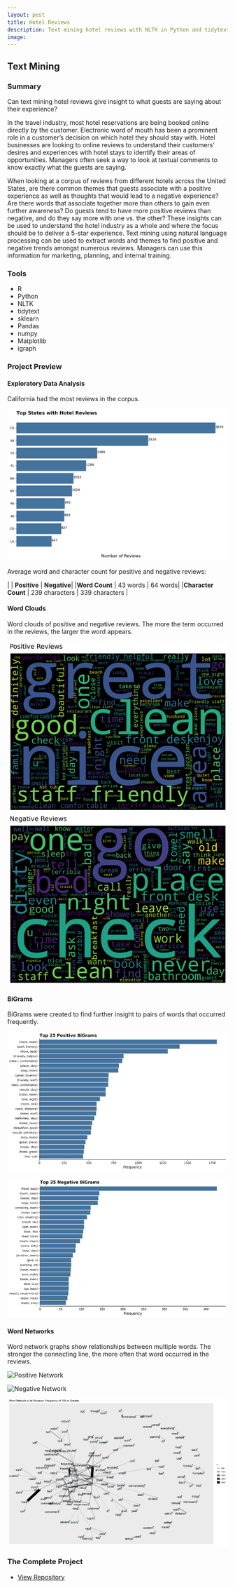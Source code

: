 ```yaml
---
layout: post
title: Hotel Reviews
description: Text mining hotel reviews with NLTK in Python and tidytext in R.
image:
---
```



## Text Mining

### Summary
Can text mining hotel reviews give insight to what guests are saying about their experience?

In the travel industry, most hotel reservations are being booked online directly by the customer. Electronic word of mouth has been a prominent role in a customer’s decision on which hotel they should stay with. Hotel businesses are looking to online reviews to understand their customers’ desires and experiences with hotel stays to identify their areas of opportunities. Managers often seek a way to look at textual comments to know exactly what the guests are saying.

When looking at a corpus of reviews from different hotels across the United States, are there common themes that guests associate with a positive experience as well as thoughts that would lead to a negative experience? Are there words that associate together more than others to gain even further awareness? Do guests tend to have more positive reviews than negative, and do they say more with one vs. the other? These insights can be used to understand the hotel industry as a whole and where the focus should be to deliver a 5-star experience. Text mining using natural language processing can be used to extract words and themes to find positive and negative trends amongst numerous reviews. Managers can use this information for marketing, planning, and internal training.


### Tools
* R
* Python
* NLTK
* tidytext
* sklearn
* Pandas
* numpy
* Matplotlib
* igraph



### Project Preview

#### Exploratory Data Analysis
California had the most reviews in the corpus.

![Top States](/assets/images/reviews_top_states.jpg)

Average word and character count for positive and negative reviews:

|      | **Positive** | **Negative**|
|**Word Count** | 43 words | 64 words|
|**Character Count** | 239 characters | 339 characters |

#### Word Clouds
Word clouds of positive and negative reviews. The more the term occurred in the reviews, the larger the word appears.

![Positive Word Cloud](/assets/images/pos_word_cloud.jpg)
![Positive Word Cloud](/assets/images/neg_word_cloud.jpg)

#### BiGrams
BiGrams were created to find further insight to pairs of words that occurred frequently.

![Positive BiGrams](/assets/images/pos_bigrams.jpg)

![Negative BiGrams](/assets/images/neg_bigrams.jpg)

#### Word Networks
Word network graphs show relationships between multiple words. The stronger the connecting line, the more often that word occurred in the reviews.

![Positive Network](/assets/images/pos_network.jpg)

![Negative Network](/assets/images/neg_network.jpg)

![All Network](/assets/images/network_all_150.jpg)

### The Complete Project
<section id="Repository">
	<div class="inner">
    <ul class="actions fit small">
      <li><a href="https://github.com/Torreylee1028/Hotel-Reviews" target="_blank" class="button small">View Repository</a></li>
    </ul>
	</div>
</section>
